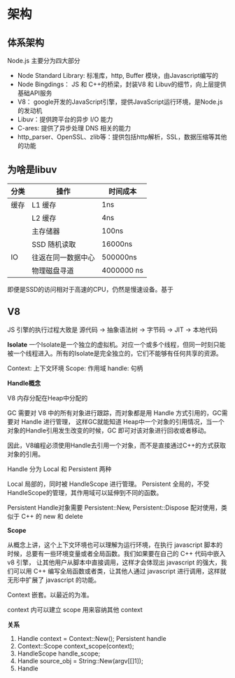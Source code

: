 # 架构

## 体系架构
Node.js 主要分为四大部分
- Node Standard Library: 标准库，http, Buffer 模块，由Javascript编写的
- Node Bingdings： JS 和 C++的桥梁，封装V8 和 Libuv的细节，向上层提供基础API服务
- V8： google开发的JavaScript引擎，提供JavaScript运行环境，是Node.js的发动机
- Libuv：提供跨平台的异步 I/O 能力
- C-ares: 提供了异步处理 DNS 相关的能力
- http_parser、OpenSSL、zlib等：提供包括http解析，SSL，数据压缩等其他的功能


## 为啥是libuv

| 分类 | 操作 | 时间成本 |
| --- | --- | --- |
| 缓存 | L1 缓存 | 1ns |
| | L2 缓存 | 4ns |
| | 主存储器 | 100ns |
| | SSD 随机读取 | 16000ns |
| IO | 往返在同一数据中心 | 500000ns |
| | 物理磁盘寻道 | 4000000 ns |

即便是SSD的访问相对于高速的CPU，仍然是慢速设备。基于

## V8

JS 引擎的执行过程大致是 源代码 -> 抽象语法树 -> 字节码 -> JIT -> 本地代码

**Isolate**
一个Isolate是一个独立的虚拟机。对应一个或多个线程，但同一时刻只能被一个线程进入。所有的Isolate是完全独立的，它们不能够有任何共享的资源。

Context: 上下文环境
Scope: 作用域
handle: 句柄

**Handle概念**

V8 内存分配在Heap中分配的

GC 需要对 V8 中的所有对象进行跟踪，而对象都是用 Handle 方式引用的，GC需要对 Handle 进行管理，
这样GC就能知道 Heap中一个对象的引用情况，当一个对象的Handle引用发生改变的时候，GC 即可对该对象进行回收或者移动。

因此，V8编程必须使用Handle去引用一个对象，而不是直接通过C++的方式获取对象的引用。

Handle 分为 Local 和 Persistent 两种

Local 局部的，同时被 HandleScope 进行管理。
Persistent 全局的，不受 HandleScope的管理，其作用域可以延伸到不同的函数。

Persistent Handle对象需要 Persistent::New, Persistent::Dispose 配对使用，类似于 C++ 的 new 和 delete

**Scope**

从概念上讲，这个上下文环境也可以理解为运行环境，在执行 javascript 脚本的时候，总要有一些环境变量或者全局函数。我们如果要在自己的 C++ 代码中嵌入 v8 引擎，
让其他用户从脚本中直接调用，这样才会体现出 javascript 的强大，我们可以用 C++ 编写全局函数或者类，让其他人通过 javascript 进行调用，这样就无形中扩展了 javascript 的功能。

Context 嵌套。以最近的为准。

context 内可以建立 scope 用来容纳其他 context

**关系**

1. Handle<Context> context = Context::New();   Persistent handle
2. Context::Scope context_scope(context);
3. HandleScope handle_scope;
4. Handle<String> source_obj = String::New(argv[[]1]);
5. Handle<Script> script_obj = Script::Compile(source_obj);
6. Handle<Value> local_result = script_obj->Run();
7. context.Dispose();

## C++ 和 JS 交互

数据及模板：

由于C++原生数据类型与JavaScript中数据类型有很大差异，因此V8提供了 Value 类，从 JavaScript 到 C++, 从 C++ 到 JavaScript 都会用到这个类及其子类

```js
Handle<Value> Add(const Arguments& args) {
    int a = args[0]->Uint32Value();
    int b = args[1]->Uint32Value();

    return Integer::New(a+b)
}
```

Integer 即为 Value的一个子类。
V8中，有两个模板（Template）类（并非 C++ 中的模板类）
对象模板（ObjectTemplate）
函数模板（FunctionTemplate）

**JS 使用 C++ 变量**
在 JavaScript 与 V8 间共享变量事实上是非常容易的吗，基本模板

```c++
static char sname[512] = {0};

static Handle<Value> NameGetter(Local<String> name, const AccessorInfo& info) {
    return String::New((char*)&name, strlen((char*)&name));
}

static void NameSetter(Local<String> name, Local<Value> value, const AccessorInfo& info) {
    Local<String> str = value->ToString();
    str->WriteAscii((char*)&sname);
}
```

定义了 NameGetter, NameSetter 之后，在main函数中，将其注册在 global 上：

```c++
// Create a template for the global object
Handle<ObjectTemplate> global = ObjectTemplate::New();
// public the name variable to script
global->SetAccessor(string::New("name"), NameGetter, NameSetter);
```

**JS 使用 C++ 函数**

极大程度的增强JavaScript脚本读写的能力，如文件读写，网络/数据库访问，图形/图像处理，类似于 JAVA 的 jni 技术。

在 C++ 代码中，定义以下原型的函数：

```c++
Handle<Value> func(const Arguments& args) {}// return something
```

然后将其公开给脚本：
```
global->Set(String::New("func"), FunctionTemplate::New(func));
```

**JS 使用C++类**

如果从面向对象的视角来分析，最合理的方式是将 C++ 类公开给 JavaScript，这样可以将 Javascript 内置的对象数量大大增加。

最好的场景：既有脚本语言的灵活性，又有 C/C++ 等系统语言的效率。使用 V8 引擎，可以很方便的将 C++ 类包装成 JS 使用的资源。

举例：

```c++
class Person {
    private:
        unsigned int age;
        char name[512];

    public:
        Person(unsigned int age, char *name) {
            this->age = age;
            strncpy(this->name, name, sizeof(this->name));
        }

        unsigned int getAge() {
            return this->age;
        }

        void setAge(unsigned int nage) {
            this->age = nage
        }

        char *getName() {
            return this->name;
        }

        void setName(char *nname) {
            strncpy(this->name, nname, sizeof(this->name));
        }
}

```

定义构造器的包装

```c++
Handle<Value> PersonConstructor(const Arguments& args){
    Handle<Object> object = args.This();
    HandleScope handle_scope;
    int age = args[0]->Uint32Value();

    String::Utf8Value str(args[1]);
    char* name = ToCString(str);

    Person *person = new Person(age, name);
    object->SetInternalField(0, External::New(person));
    return object;
}
```
从args中获取参数并转换为合适的类型之后，我们根据此参数来调用Person类实际的构造函数，并将其设置在 object 的内部字段中，紧接着需要包装 Person 类的 getter/setter:

```c++
Handle<Value> PersonGetAge(const Arguments& args){
    Local<Object> self = args.Holder();
    Local<External> wrap = Local<External>::Cast(self->GetInternalField(0));

    void *ptr = wrap->Value();
    
    return Integer::New(static_cast<Person*>(ptr)->getAge());
}

Handle<Value> PersonSetAge(const Arguments& args){
    Local<Object> self = args.Holder();
    Local<External> wrap = Local<External>::Cast(self->GetInternalField(0));

    void* ptr = wrap->Value();
    
    static_cast<Person*>(ptr)->setAge(args[0]->Uint32Value());
    return Undefined();
}
```

上面相对于对 getAge setAge 的函数包装，完成后需要将 Person 类暴露给脚本环境：

首先，创建一个新的函数模板，将其与字符串 "Person" 绑定，并放入 global:

```c++
Handle<FunctionTemplate> person_template = FunctionTemplate::New(PersonConstructor);
person_template->SetClassName(String::New("Person"));
global->Set(String::New("Person"), person_template);
```
定义原型模板
```c++
Handle<ObjectTemplate> person_proto = person_template->
```

